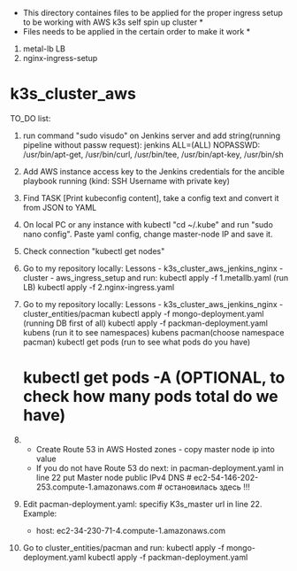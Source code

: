 * This directory containes files to be applied for the proper ingress setup to be working with AWS k3s self spin up cluster *
* Files needs to be applied in the certain order to make it work *

1. metal-lb LB
2. nginx-ingress-setup

# k3s_cluster_aws

TO_DO list:
1. run command "sudo visudo" on Jenkins server and add string(running pipeline without passw request):
   jenkins ALL=(ALL) NOPASSWD: /usr/bin/apt-get, /usr/bin/curl, /usr/bin/tee, /usr/bin/apt-key, /usr/bin/sh
2. Add AWS instance access key to the Jenkins credentials for the ancible playbook running (kind: SSH Username with private key) 
3. Find TASK [Print kubeconfig content], take a config text and convert it from JSON to YAML
4. On local PC or any instance with kubectl "cd ~/.kube" and run "sudo nano config". Paste yaml config, change master-node IP and save it.
5. Check connection "kubectl get nodes"

6. Go to my repository locally: Lessons - k3s_cluster_aws_jenkins_nginx - cluster - aws_ingress_setup and run:
   kubectl apply -f 1.metallb.yaml (run LB)
   kubectl apply -f 2.nginx-ingress.yaml
7. Go to my repository locally: Lessons - k3s_cluster_aws_jenkins_nginx - cluster_entities/pacman
     kubectl apply -f mongo-deployment.yaml (running DB first of all)
     kubectl apply -f packman-deployment.yaml
     kubens (run it to see namespaces)
     kubens pacman(choose namespace pacman)
     kubectl get pods (run to see what pods do you have)
     # kubectl get pods -A (OPTIONAL, to check how many pods total do we have)
8. * Create Route 53 in AWS
   Hosted zones - copy master node ip into value
   * If you do not have Route 53 do next: in pacman-deployment.yaml in line 22 put Master node public IPv4 DNS # ec2-54-146-202-253.compute-1.amazonaws.com # остановилась здесь !!!



7. Edit pacman-deployment.yaml: specifiy K3s_master url in line 22. Example:
   - host: ec2-34-230-71-4.compute-1.amazonaws.com
   
8. Go to cluster_entities/pacman and run:
   kubectl apply -f mongo-deployment.yaml
   kubectl apply -f packman-deployment.yaml    